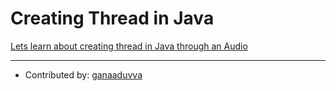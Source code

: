 # Creating Thread in Java

[Lets learn about creating thread in Java through an Audio](https://drive.google.com/file/d/1ODG67j3Rxt1s7TSv1ObdidQbP6dF3PpS/view?usp=sharing)

---

* Contributed by: [ganaaduvva](https://github.com/ganaaduvva)
